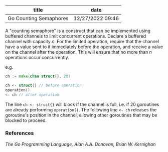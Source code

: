 | title | date |
|---|---|
| Go Counting Semaphores | 12/27/2022 09:46 |

A "counting semaphore" is a construct that can be implemented using buffered
channels to limit concurrent operations. Declare a buffered channel with capacity
_n_. For the limited operation, require that the channel have a value sent to it
immediately before the operation, and receive a value on the channel after the 
operation. This will ensure that no more than _n_ operations occur concurrently.

e.g.
```go
ch := make(chan struct{}, 20)

ch <- struct{} // before operation
operation()
<- ch // after operation
```

The line `ch <- struct{}` will block if the channel is full, i.e. if 20 goroutines
are already performing `operation()`. The following line `<- ch` releases the
goroutine's position in the channel, allowing other goroutines that may be blocked
to proceed.

### References
_The Go Programming Language, Alan A.A. Donovan, Brian W. Kernighan_
